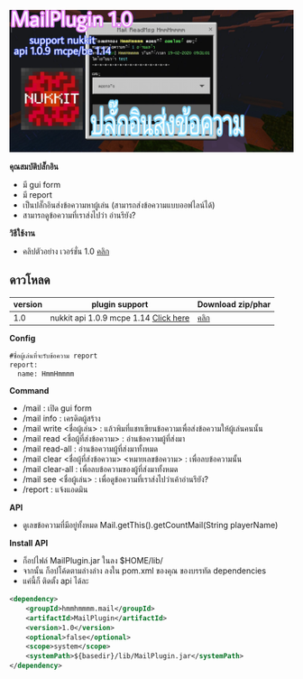 ![icon](images/1.0/PicsArt_02-19-05.13.43.jpg)


**คุณสมบัติปลั๊กอิน**<br>
- มี gui form
- มี report
- เป็นปลั๊กอินส่งข้อความหาผู้เล่น (สามารถส่งข้อความแบบออฟไลน์ได้)
- สามารถดูข้อความที่เราส่งไปว่า อ่านรึยัง?


**วิธีใช้งาน**<br>
- คลิปตัวอย่าง เวอร์ชั่น 1.0 [คลิก](https://youtu.be/OgWbkfY7foE)


## ดาวโหลด
| version  | plugin support                        | Download  zip/phar                                                 |
| ---- | ------------------------------------ | ---------------------------------------------------------- |
| 1.0  | nukkit api 1.0.9 mcpe 1.14 [Click here](https://github.com/NukkitX/Nukkit) | [คลิก](https://github.com/HmmHmmmm/MailPluginNukkit/releases/1.0) |


**Config**<br>
```
#ชื่อผู้เล่นที่จะรับข้อความ report
report:
  name: HmmHmmmm
```


**Command**<br>
- /mail : เปิด gui form
- /mail info : เครดิตผู้สร้าง
- /mail write <ชื่อผู้เล่น> : แล้วพิมที่แชทเขียนข้อความเพื่อส่งข้อความให้ผู้เล่นคนนั้น
- /mail read <ชื่อผู้ที่ส่งข้อความ> : อ่านข้อความผู้ที่ส่งมา
- /mail read-all : อ่านข้อความผู้ที่ส่งมาทั้งหมด
- /mail clear <ชื่อผู้ที่ส่งข้อความ> <หมายเลขข้อความ> : เพื่อลบข้อความนั้น
- /mail clear-all : เพื่อลบข้อความของผู้ที่ส่งมาทั้งหมด
- /mail see <ชื่อผู้เล่น> : เพื่อดูข้อความที่เราส่งไปว่าเค้าอ่านรึยัง?
- /report : แจ้งแอดมิน


**API**<br>
- ดูเลขข้อความที่มีอยู่ทั้งหมด Mail.getThis().getCountMail(String playerName)


**Install API**<br>

- ก็อปไฟล์ MailPlugin.jar ในลง $HOME/lib/
- จากนั้น ก็อปโค้ดตามล่างล่าง ลงใน pom.xml ของคุณ ของบรรทัด dependencies
- แค่นี้ก็ ติดตั้ง api ได้ละ

```xml
<dependency>
    <groupId>hmmhmmmm.mail</groupId>
    <artifactId>MailPlugin</artifactId>
    <version>1.0</version>
    <optional>false</optional>
    <scope>system</scope>
    <systemPath>${basedir}/lib/MailPlugin.jar</systemPath>
</dependency>
```